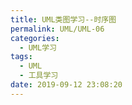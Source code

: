 ```yaml
---
title: UML类图学习--时序图
permalink: UML/UML-06
categories:
  - UML学习
tags:
  - UML
  - 工具学习
date: 2019-09-12 23:08:20
---
```

